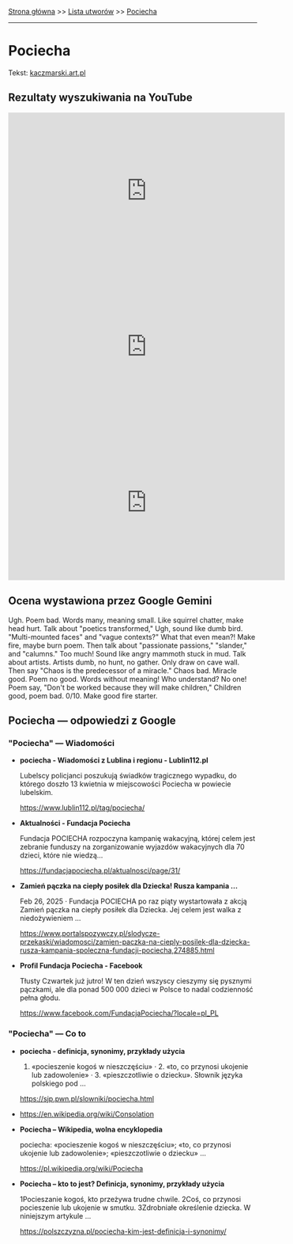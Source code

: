 [Strona główna](../index.md) >> [Lista utworów](../list.md) >> [Pociecha](440.md)

---

# Pociecha

Tekst: [kaczmarski.art.pl](https://www.kaczmarski.art.pl/tworczosc/wiersze/pociecha/)

## Rezultaty wyszukiwania na YouTube

<iframe width="560" height="315" src="https://www.youtube.com/embed/b_6XgrK31lY?si=IdontcarewhotheIRSsendsImnotpayingtaxes" title="YouTube video player" frameborder="0" allow="accelerometer; autoplay; clipboard-write; encrypted-media; gyroscope; picture-in-picture; web-share" referrerpolicy="strict-origin-when-cross-origin" allowfullscreen></iframe>

<iframe width="560" height="315" src="https://www.youtube.com/embed/6cOJ2dVsNyM?si=IdontcarewhotheIRSsendsImnotpayingtaxes" title="YouTube video player" frameborder="0" allow="accelerometer; autoplay; clipboard-write; encrypted-media; gyroscope; picture-in-picture; web-share" referrerpolicy="strict-origin-when-cross-origin" allowfullscreen></iframe>

<iframe width="560" height="315" src="https://www.youtube.com/embed/WJBY0Xp8acs?si=IdontcarewhotheIRSsendsImnotpayingtaxes" title="YouTube video player" frameborder="0" allow="accelerometer; autoplay; clipboard-write; encrypted-media; gyroscope; picture-in-picture; web-share" referrerpolicy="strict-origin-when-cross-origin" allowfullscreen></iframe>

## Ocena wystawiona przez Google Gemini

Ugh. Poem bad. Words many, meaning small. Like squirrel chatter, make head hurt. Talk about "poetics transformed," Ugh, sound like dumb bird. "Multi-mounted faces" and "vague contexts?" What that even mean?! Make fire, maybe burn poem. Then talk about "passionate passions," "slander," and "calumns." Too much! Sound like angry mammoth stuck in mud. Talk about artists. Artists dumb, no hunt, no gather. Only draw on cave wall. Then say "Chaos is the predecessor of a miracle." Chaos bad. Miracle good. Poem no good. Words without meaning! Who understand? No one! Poem say, "Don't be worked because they will make children," Children good, poem bad. 0/10. Make good fire starter.


## Pociecha — odpowiedzi z Google

### "Pociecha" — Wiadomości

- **pociecha - Wiadomości z Lublina i regionu - Lublin112.pl**

    Lubelscy policjanci poszukują świadków tragicznego wypadku, do którego doszło 13 kwietnia w miejscowości Pociecha w powiecie lubelskim. 

   <https://www.lublin112.pl/tag/pociecha/>
- **Aktualności - Fundacja Pociecha**

    Fundacja POCIECHA rozpoczyna kampanię wakacyjną, której celem jest zebranie funduszy na zorganizowanie wyjazdów wakacyjnych dla 70 dzieci, które nie wiedzą… 

   <https://fundacjapociecha.pl/aktualnosci/page/31/>
- **Zamień pączka na ciepły posiłek dla Dziecka! Rusza kampania ...**

    Feb 26, 2025  ·  Fundacja POCIECHA po raz piąty wystartowała z akcją Zamień pączka na ciepły posiłek dla Dziecka. Jej celem jest walka z niedożywieniem ... 

   <https://www.portalspozywczy.pl/slodycze-przekaski/wiadomosci/zamien-paczka-na-cieply-posilek-dla-dziecka-rusza-kampania-spoleczna-fundacji-pociecha,274885.html>
- **Profil Fundacja Pociecha - Facebook**

    Tłusty Czwartek już jutro! W ten dzień wszyscy cieszymy się pysznymi pączkami, ale dla ponad 500 000 dzieci w Polsce to nadal codzienność pełna głodu. 

   <https://www.facebook.com/FundacjaPociecha/?locale=pl_PL>

### "Pociecha" — Co to

- **pociecha - definicja, synonimy, przykłady użycia**

    1. «pocieszenie kogoś w nieszczęściu» · 2. «to, co przynosi ukojenie lub zadowolenie» · 3. «pieszczotliwie o dziecku». Słownik języka polskiego pod ... 

   <https://sjp.pwn.pl/slowniki/pociecha.html>
- <https://en.wikipedia.org/wiki/Consolation>
- **Pociecha – Wikipedia, wolna encyklopedia**

    pociecha: «pocieszenie kogoś w nieszczęściu»; «to, co przynosi ukojenie lub zadowolenie»; «pieszczotliwie o dziecku» ... 

   <https://pl.wikipedia.org/wiki/Pociecha>
- **Pociecha – kto to jest? Definicja, synonimy, przykłady użycia**

    1Pocieszanie kogoś, kto przeżywa trudne chwile. 2Coś, co przynosi pocieszenie lub ukojenie w smutku. 3Zdrobniałe określenie dziecka. W niniejszym artykule ... 

   <https://polszczyzna.pl/pociecha-kim-jest-definicja-i-synonimy/>

